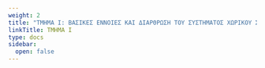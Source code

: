 ```yaml
---
weight: 2
title: "ΤΜΗΜΑ I: ΒΑΣΙΚΕΣ ΕΝΝΟΙΕΣ ΚΑΙ ΔΙΑΡΘΡΩΣΗ ΤΟΥ ΣΥΣΤΗΜΑΤΟΣ ΧΩΡΙΚΟΥ ΣΧΕΔΙΑΣΜΟΥ"
linkTitle: ΤΜΗΜΑ I
type: docs
sidebar:
  open: false
---
```

